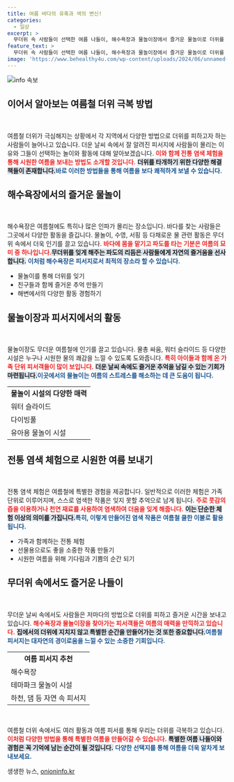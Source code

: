 ```yaml
---
title: 여름 바다의 유혹과 색의 변신!
categories:
  - 일상
excerpt: >
  무더위 속 사람들이 선택한 여름 나들이, 해수욕장과 물놀이장에서 즐거운 물놀이로 더위를 날리며, 전통 염색 체험으로 색다른 여름 추억을 쌓았습니다!
feature_text: >
  무더위 속 사람들이 선택한 여름 나들이, 해수욕장과 물놀이장에서 즐거운 물놀이로 더위를 날리며, 전통 염색 체험으로 색다른 여름 추억을 쌓았습니다!
image: 'https://www.behealthy4u.com/wp-content/uploads/2024/06/unnamed-file.png'
---
```


<p><img src="https://www.behealthy4u.com/wp-content/uploads/2024/06/unnamed-file.png" alt="info 속보" /></p>

<h2 data-ke-size="size26">이어서 알아보는 여름철 더위 극복 방법</h2>

<p data-ke-size="size16">&nbsp;</p>

<p>여름철 더위가 극심해지는 상황에서 각 지역에서 다양한 방법으로 더위를 피하고자 하는 사람들이 늘어나고 있습니다. 더운 날씨 속에서 잘 알려진 피서지에 사람들이 몰리는 이유와 그들이 선택하는 놀이와 활동에 대해 알아보겠습니다. <b><span style="color: #ee2323;">이와 함께 전통 염색 체험을 통해 시원한 여름을 보내는 방법도 소개할 것입니다.</span></b> <b><span style="background-color: #21538527;">더위를 타개하기 위한 다양한 해결책들이 존재합니다.</span></b><b><span style="color: #1a5490;">바로 이러한 방법들을 통해 여름을 보다 쾌적하게 보낼 수 있습니다.</span></b></p>

<h2 data-ke-size="size26">해수욕장에서의 즐거운 물놀이</h2>

<p data-ke-size="size16">&nbsp;</p>

<p>해수욕장은 여름철에도 특히나 많은 인파가 몰리는 장소입니다. 바다를 찾는 사람들은 그곳에서 다양한 활동을 즐깁니다. 물놀이, 수영, 서핑 등 다채로운 물 관련 활동은 무더위 속에서 더욱 인기를 끌고 있습니다. <b><span style="color: #ee2323;">바다에 몸을 맡기고 파도를 타는 기분은 여름의 묘미 중 하나입니다.</span></b><b><span style="background-color: #21538527;">무더위를 잊게 해주는 파도의 리듬은 사람들에게 자연의 즐거움을 선사합니다.</span></b> <b><span style="color: #1a5490;">이처럼 해수욕장은 피서지로서 최적의 장소라 할 수 있습니다.</span></b></p>

<ul>
<li>물놀이를 통해 더위를 잊기</li>
<li>친구들과 함께 즐거운 추억 만들기</li>
<li>해변에서의 다양한 활동 경험하기</li>
</ul>

<h2 data-ke-size="size26">물놀이장과 피서지에서의 활동</h2>

<p data-ke-size="size16">&nbsp;</p>

<p>물놀이장도 무더운 여름철에 인기를 끌고 있습니다. 물총 싸움, 워터 슬라이드 등 다양한 시설은 누구나 시원한 물의 쾌감을 느낄 수 있도록 도와줍니다. <b><span style="color: #ee2323;">특히 아이들과 함께 온 가족 단위 피서객들이 많이 보입니다.</span></b> <b><span style="background-color: #21538527;">더운 날씨 속에도 즐거운 추억을 남길 수 있는 기회가 마련됩니다.</span></b><b><span style="color: #1a5490;">이곳에서의 물놀이는 여름의 스트레스를 해소하는 데 큰 도움이 됩니다.</span></b></p>

<table style="width: 100%; border-collapse: collapse;">
<tr>
<td style="text-align: center; height: 17px;"><b>물놀이 시설의 다양한 매력</b></td>
</tr>
<tr>
<td>워터 슬라이드</td>
</tr>
<tr>
<td>다이빙풀</td>
</tr>
<tr>
<td>유아용 물놀이 시설</td>
</tr>
</table>

<h2 data-ke-size="size26">전통 염색 체험으로 시원한 여름 보내기</h2>

<p data-ke-size="size16">&nbsp;</p>

<p>전통 염색 체험은 여름철에 특별한 경험을 제공합니다. 일반적으로 이러한 체험은 가족 단위로 이루어지며, 스스로 염색한 작품은 잊지 못할 추억으로 남게 됩니다. <b><span style="color: #ee2323;">주로 풋감의 즙을 이용하거나 천연 재료를 사용하여 염색하여 더움을 잊게 해줍니다.</span></b> <b><span style="background-color: #21538527;">이는 단순한 체험 이상의 의미를 가집니다.</span></b><b><span style="color: #1a5490;">특히, 이렇게 만들어진 염색 작품은 여름철 쿨한 이불로 활용됩니다.</span></b></p>

<ul>
<li>가족과 함께하는 전통 체험</li>
<li>선물용으로도 좋을 소중한 작품 만들기</li>
<li>시원한 여름을 위해 기다림과 기쁨의 순간 되기</li>
</ul>

<h2 data-ke-size="size26">무더위 속에서도 즐거운 나들이</h2>

<p data-ke-size="size16">&nbsp;</p>

<p>무더운 날씨 속에서도 사람들은 저마다의 방법으로 더위를 피하고 즐거운 시간을 보내고 있습니다. <b><span style="color: #ee2323;">해수욕장과 물놀이장을 찾아가는 피서객들은 여름의 매력을 만끽하고 있습니다.</span></b> <b><span style="background-color: #21538527;">집에서의 더위에 지치지 않고 특별한 순간을 만들어가는 것 또한 중요합니다.</span></b><b><span style="color: #1a5490;">여름철 피서지는 대자연의 경이로움을 느낄 수 있는 소중한 기회입니다.</span></b></p>

<table style="width: 100%; border-collapse: collapse;">
<tr>
<td style="text-align: center; height: 17px;"><b>여름 피서지 추천</b></td>
</tr>
<tr>
<td>해수욕장</td>
</tr>
<tr>
<td>테마파크 물놀이 시설</td>
</tr>
<tr>
<td>하천, 댐 등 자연 속 피서지</td>
</tr>
</table>

<p data-ke-size="size16">&nbsp;</p>

<p>여름철 더위 속에서도 여러 활동과 여름 피서를 통해 우리는 더위를 극복하고 있습니다. <b><span style="color: #ee2323;">이처럼 다양한 방법을 통해 특별한 여름을 만들어갈 수 있습니다.</span></b> <b><span style="background-color: #21538527;">특별한 여름 나들이와 경험은 꼭 기억에 남는 순간이 될 것입니다.</span></b> <b><span style="color: #1a5490;">다양한 선택지를 통해 여름을 더욱 알차게 보내보세요.</span></b></p>
생생한 뉴스, <a href="https://onioninfo.kr" rel="dofollow">onioninfo.kr</a>


